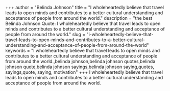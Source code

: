 +++
author = "Belinda Johnson"
title = "I wholeheartedly believe that travel leads to open minds and contributes to a better cultural understanding and acceptance of people from around the world."
description = "the best Belinda Johnson Quote: I wholeheartedly believe that travel leads to open minds and contributes to a better cultural understanding and acceptance of people from around the world."
slug = "i-wholeheartedly-believe-that-travel-leads-to-open-minds-and-contributes-to-a-better-cultural-understanding-and-acceptance-of-people-from-around-the-world"
keywords = "I wholeheartedly believe that travel leads to open minds and contributes to a better cultural understanding and acceptance of people from around the world.,belinda johnson,belinda johnson quotes,belinda johnson quote,belinda johnson sayings,belinda johnson saying,quotes, sayings,quote, saying, motivation"
+++
I wholeheartedly believe that travel leads to open minds and contributes to a better cultural understanding and acceptance of people from around the world.
